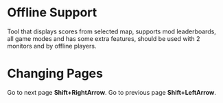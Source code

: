 # Offline Support
Tool that displays scores from selected map, supports mod leaderboards, all game modes and has some extra features, should be used with 2 monitors and by offline players.

# Changing Pages
Go to next page **Shift+RightArrow**.
Go to previous page **Shift+LeftArrow**.
